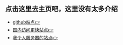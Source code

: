 
## 点击这里去主页吧，这里没有太多介绍
- [github站点👉](https://inksnowhailong.github.io/inksnow-blog/)
- [国内访问更快站点👉](https://inksnow-blog.netlify.app/)
- [我个人服务器的站点👉](https://inksnowhl.cn/inksnow-blog/)
